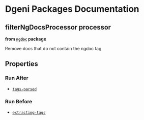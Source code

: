# Dgeni Packages Documentation


## filterNgDocsProcessor processor 
**from <a href="../../ngdoc.md"><code>ngdoc</code></a> package**

Remove docs that do not contain the ngdoc tag

## Properties


### Run After


* <a href="../../jsdoc/processors/tags-parsed.md"><code>tags-parsed</code></a>




### Run Before


* <a href="../../jsdoc/processors/extracting-tags.md"><code>extracting-tags</code></a>




